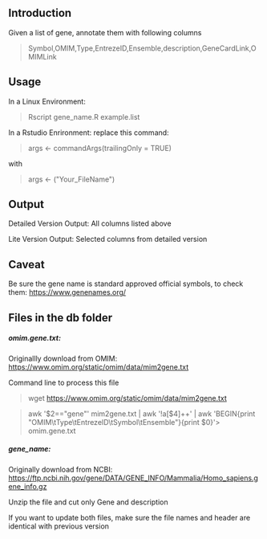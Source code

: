 ## Introduction

Given a list of gene, annotate them with following columns
> Symbol,OMIM,Type,EntrezeID,Ensemble,description,GeneCardLink,OMIMLink

## Usage

In a Linux Environment: 
> Rscript gene_name.R example.list

In a Rstudio Enrironment: replace this command: 
> args <- commandArgs(trailingOnly = TRUE)

with 

> args <- ("Your_FileName")

## Output

Detailed Version Output: All columns listed above

Lite Version Output: Selected columns from detailed version

## Caveat

Be sure the gene name is standard approved official symbols, to check them: 
https://www.genenames.org/

## Files in the db folder

##### omim.gene.txt: 
Originallly download from OMIM: https://www.omim.org/static/omim/data/mim2gene.txt

Command line to process this file

> wget https://www.omim.org/static/omim/data/mim2gene.txt

> awk '$2=="gene"' mim2gene.txt | awk '!a[$4]++' | awk 'BEGIN{print "OMIM\tType\tEntrezeID\tSymbol\tEnsemble"}{print $0}'> omim.gene.txt

##### gene_name: 
Originally download from NCBI: https://ftp.ncbi.nih.gov/gene/DATA/GENE_INFO/Mammalia/Homo_sapiens.gene_info.gz

Unzip the file and cut only Gene and description 

If you want to update both files, make sure the file names and header are identical with previous version

